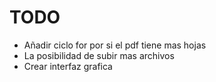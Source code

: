# TODO
* Añadir ciclo for por si el pdf tiene mas hojas
* La posibilidad de subir mas archivos
* Crear interfaz grafica
